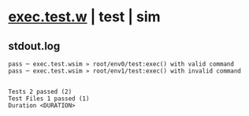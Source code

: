 # [exec.test.w](../../../../../../examples/tests/sdk_tests/util/exec.test.w) | test | sim

## stdout.log
```log
pass ─ exec.test.wsim » root/env0/test:exec() with valid command  
pass ─ exec.test.wsim » root/env1/test:exec() with invalid command
 
 
Tests 2 passed (2)
Test Files 1 passed (1)
Duration <DURATION>
```

